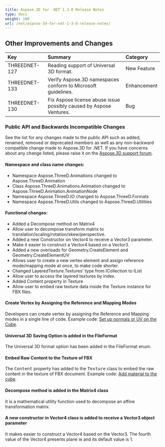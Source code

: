 ```yaml
---
title: Aspose.3D for .NET 1.3.0 Release Notes
type: docs
weight: 100
url: /net/aspose-3d-for-net-1-3-0-release-notes/
---
```


## **Other Improvements and Changes**

|**Key** |**Summary** |**Category** |
| :- | :- | :- |
|THREEDNET-127 |Reading support of Universal 3D format. |New Feature |
|THREEDNET-133 |Verify Aspose.3D namespaces conform to Microsoft guidelines. |Enhancement |
|THREEDNET-130 |Fix Aspose license abuse issue possibly caused by Aspose Ventures. |Bug |
### **Public API and Backwards Incompatible Changes**
See the list for any changes made to the public API such as added, renamed, removed or deprecated members as well as any non-backward compatible change made to Aspose.3D for .NET. If you have concerns about any change listed, please raise it on the [Aspose.3D support forum](http://www.aspose.com/community/forums/aspose.3d-product-family/535/showforum.aspx).
#### **Namespace and class name changes:**
- Namespace Aspose.ThreeD.Animations changed to Aspose.ThreeD.Animation
- Class Aspose.ThreeD.Animations.Animation changed to Aspose.ThreeD.Animation.AnimationNode
- Namespace Aspose.ThreeD.IO changed to Aspose.ThreeD.Formats
- Namespace Aspose.ThreeD.Utils changed to Aspose.ThreeD.Utilities
#### **Functional changes:**
- Added a Decompose method on Matrix4
- Allow user to decompose transform matrix to translation/scaling/rotation/skew/perspective.
- Added a new Constructor on Vector4 to receive a Vector3 parameter.
- Make it easier to construct a Vector4 based on a Vector3.
- Added a new overloads for Geometry.CreateElement and Geometry.CreateElementUV
- Allows user to create a new vertex element and assign reference mode/mapping mode at once, to make code shorter.
- Changed LayeredTexture.Textures' type from ICollection to IList
- Allow user to access the layered textures by index.
- Added Content property in Texture
- Allow user to embed raw texture data inside the Texture instance for FBX files.
#### **Create Vertex by Assigning the Reference and Mapping Modes**
Developers can create vertex by assigning the Reference and Mapping modes in a single line of code. Example code: [Set up normals or UV on the Cube](/3d/net/set-up-normals-or-uv-on-the-cube-and-add-material-to-3d-entities-html/).
#### **Universal 3D Saving Option is added in the FileFormat**
The Universal 3D format option has been added in the FileFormat enum.
#### **Embed Raw Content to the Texture of FBX**
The <tt>Content</tt> property has added to the <tt>Texture</tt> class to embed the raw content in the texture of FBX document. Example code: [Add material to the cube](http://www.aspose.com/docs/display/3dnet/Set+up+normals+or+UV+on+the+Cube+and+Add+material+to+the+cube#SetupnormalsorUVontheCubeandAddmaterialtothecube-Addmaterialtothecube).
#### **Decompose method is added in the Matrix4 class**
It is a mathematical utility function used to decompose an affine transformation matrix.
#### **A new constructor in Vector4 class is added to receive a Vector3 object parameter**
It makes easier to construct a Vector4 based on the Vector3. The fourth value of the Vector4 presents plane w and its default value is 1.
